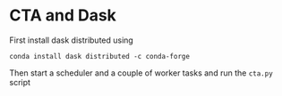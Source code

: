 # CTA and Dask

First install dask distributed using
```
conda install dask distributed -c conda-forge
```

Then start a scheduler and a couple of worker tasks and run the `cta.py` script
